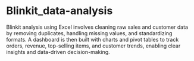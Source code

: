 # Blinkit_data-analysis
Blinkit analysis using Excel involves cleaning raw sales and customer data by removing duplicates, handling missing values, and standardizing formats. A dashboard is then built with charts and pivot tables to track orders, revenue, top-selling items, and customer trends, enabling clear insights and data-driven decision-making.
